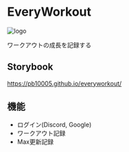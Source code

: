 # EveryWorkout

![logo](https://everyworkout.vercel.app/logo_h.png)

ワークアウトの成長を記録する

## Storybook
https://pb10005.github.io/everyworkout/

## 機能
- ログイン(Discord, Google)
- ワークアウト記録
- Max更新記録
